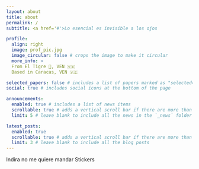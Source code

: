 ```yaml
---
layout: about
title: about
permalink: /
subtitle: <a href='#'>Lo esencial es invisible a los ojos

profile:
  align: right
  image: prof_pic.jpg
  image_circular: false # crops the image to make it circular
  more_info: >
  From El Tigre 🐅, VEN 🇻🇪
  Based in Caracas, VEN 🇻🇪

selected_papers: false # includes a list of papers marked as "selected={true}"
social: true # includes social icons at the bottom of the page

announcements:
  enabled: true # includes a list of news items
  scrollable: true # adds a vertical scroll bar if there are more than 3 news items
  limit: 5 # leave blank to include all the news in the `_news` folder

latest_posts:
  enabled: true
  scrollable: true # adds a vertical scroll bar if there are more than 3 new posts items
  limit: 3 # leave blank to include all the blog posts
---
```


Indira no me quiere mandar Stickers